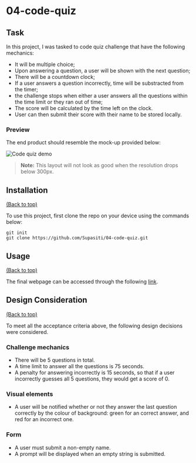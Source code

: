 # 04-code-quiz

## Task

In this project, I was tasked to code quiz challenge that have the following mechanics:
- It will be multiple choice;
- Upon answering a question, a user will be shown with the next question;
- There will be a countdown clock;
- If a user answers a question incorrectly, time will be substracted from the timer;
- the challenge stops when either a user answers all the questions within the time limit or they ran out of time;
- The score will be calculated by the time left on the clock. 
- User can then submit their score with their name to be stored locally.

### Preview

The end product should resemble the mock-up provided below:

![Code quiz demo](./assets/demo/screenshot.jpeg)

> **Note:** This layout will not look as good when the resolution drops below 300px.

## Installation
[(Back to top)](#task)

To use this project, first clone the repo on your device using the commands below:

    git init
    git clone https://github.com/Supasiti/04-code-quiz.git

## Usage
[(Back to top)](#task)

The final webpage can be accessed through the following [link](https://supasiti.github.io/04-code-quiz/).


## Design Consideration
[(Back to top)](#task)

To meet all the acceptance criteria above, the following design decisions were considered.

### Challenge mechanics
- There will be 5 questions in total.
- A time limit to answer all the questions is 75 seconds.
- A penalty for answering incorrectly is 15 seconds, so that if a user incorrectly guesses all 5 questions, they would get a score of 0.

### Visual elements
- A user will be notified whether or not they answer the last question correctly by the colour of background: green for an correct answer, and red for an incorrect one.

### Form
- A user must submit a non-empty name.
- A prompt will be displayed when an empty string is submitted.